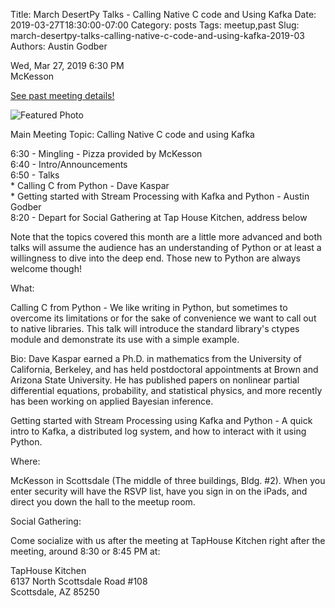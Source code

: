 Title: March DesertPy Talks - Calling Native C code and Using Kafka
Date: 2019-03-27T18:30:00-07:00
Category: posts
Tags: meetup,past
Slug: march-desertpy-talks-calling-native-c-code-and-using-kafka-2019-03
Authors: Austin Godber

<div class="meetup-time">
<i class="far fa-clock"></i> Wed, Mar 27, 2019 6:30 PM
</div>

<div class="meetup-venue">
<i class="fas fa-map-marked-alt"></i> McKesson
</div>



<i class="fab fa-meetup"></i> <a href="https://www.meetup.com/Phoenix-Python-Meetup-Group/events/258449213/">See past meeting details!</a>





![Featured Photo](https://secure.meetupstatic.com/photos/event/c/e/7/5/600_479452853.jpeg)



<p>Main Meeting Topic: Calling Native C code and using Kafka</p> <p>6:30 - Mingling - Pizza provided by McKesson<br/>6:40 - Intro/Announcements<br/>6:50 - Talks<br/>* Calling C from Python - Dave Kaspar<br/>* Getting started with Stream Processing with Kafka and Python - Austin Godber<br/>8:20 - Depart for Social Gathering at Tap House Kitchen, address below</p> <p>Note that the topics covered this month are a little more advanced and both talks will assume the audience has an understanding of Python or at least a willingness to dive into the deep end. Those new to Python are always welcome though!</p> <p>What:</p> <p>Calling C from Python - We like writing in Python, but sometimes to overcome its limitations or for the sake of convenience we want to call out to native libraries. This talk will introduce the standard library's ctypes module and demonstrate its use with a simple example.</p> <p>Bio: Dave Kaspar earned a Ph.D. in mathematics from the University of California, Berkeley, and has held postdoctoral appointments at Brown and Arizona State University. He has published papers on nonlinear partial differential equations, probability, and statistical physics, and more recently has been working on applied Bayesian inference.</p> <p>Getting started with Stream Processing using Kafka and Python - A quick intro to Kafka, a distributed log system, and how to interact with it using Python.</p> <p>Where:</p> <p>McKesson in Scottsdale (The middle of three buildings, Bldg. #2). When you enter security will have the RSVP list, have you sign in on the iPads, and direct you down the hall to the meetup room.</p> <p>Social Gathering:</p> <p>Come socialize with us after the meeting at TapHouse Kitchen right after the meeting, around 8:30 or 8:45 PM at:</p> <p>TapHouse Kitchen<br/>6137 North Scottsdale Road #108<br/>Scottsdale, AZ 85250</p> 